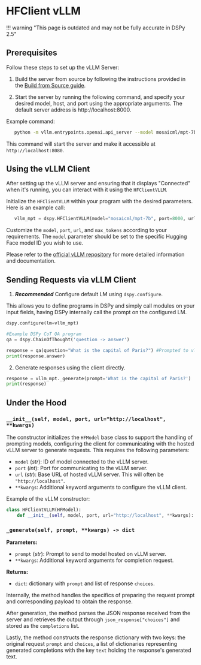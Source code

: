 # HFClient vLLM

!!! warning "This page is outdated and may not be fully accurate in DSPy 2.5"


## Prerequisites

Follow these steps to set up the vLLM Server:

1. Build the server from source by following the instructions provided in the [Build from Source guide](https://vllm.readthedocs.io/en/latest/getting_started/installation.html#build-from-source).

2. Start the server by running the following command, and specify your desired model, host, and port using the appropriate arguments. The default server address is http://localhost:8000.

Example command:

```bash
   python -m vllm.entrypoints.openai.api_server --model mosaicml/mpt-7b --port 8000
```

This command will start the server and make it accessible at `http://localhost:8080`.

## Using the vLLM Client

After setting up the vLLM server and ensuring that it displays "Connected" when it's running, you can interact with it using the `HFClientVLLM`.

Initialize the `HFClientVLLM` within your program with the desired parameters. Here is an example call:

```python
   vllm_mpt = dspy.HFClientVLLM(model="mosaicml/mpt-7b", port=8000, url="http://localhost")
```
Customize the `model`, `port`, `url`, and `max_tokens` according to your requirements. The `model` parameter should be set to the specific Hugging Face model ID you wish to use.

Please refer to the [official vLLM repository](https://github.com/vllm-project/vllm) for more detailed information and documentation.

## Sending Requests via vLLM Client

1) _**Recommended**_ Configure default LM using `dspy.configure`.

This allows you to define programs in DSPy and simply call modules on your input fields, having DSPy internally call the prompt on the configured LM.

```python
dspy.configure(lm=vllm_mpt)

#Example DSPy CoT QA program
qa = dspy.ChainOfThought('question -> answer')

response = qa(question="What is the capital of Paris?") #Prompted to vllm_mpt
print(response.answer)
```

2) Generate responses using the client directly.

```python
response = vllm_mpt._generate(prompt='What is the capital of Paris?')
print(response)
```

## Under the Hood

### `__init__(self, model, port, url="http://localhost", **kwargs)`

The constructor initializes the `HFModel` base class to support the handling of prompting models, configuring the client for communicating with the hosted vLLM server to generate requests. This requires the following parameters:

- `model` (_str_): ID of model connected to the vLLM server.
- `port` (_int_): Port for communicating to the vLLM server.
- `url` (_str_): Base URL of hosted vLLM server. This will often be `"http://localhost"`.
- `**kwargs`: Additional keyword arguments to configure the vLLM client.

Example of the vLLM constructor:

```python
class HFClientVLLM(HFModel):
    def __init__(self, model, port, url="http://localhost", **kwargs):
```

### `_generate(self, prompt, **kwargs) -> dict`

**Parameters:**
- `prompt` (_str_): Prompt to send to model hosted on vLLM server.
- `**kwargs`: Additional keyword arguments for completion request.

**Returns:**
- `dict`: dictionary with `prompt` and list of response `choices`.

Internally, the method handles the specifics of preparing the request prompt and corresponding payload to obtain the response.

After generation, the method parses the JSON response received from the server and retrieves the output through `json_response["choices"]` and stored as the `completions` list.

Lastly, the method constructs the response dictionary with two keys: the original request `prompt` and `choices`, a list of dictionaries representing generated completions with the key `text` holding the response's generated text.
